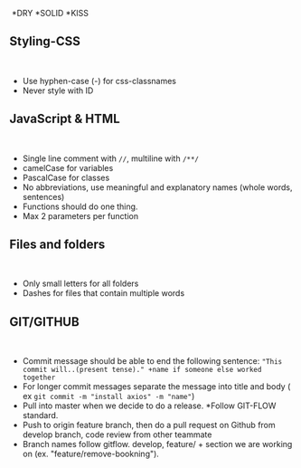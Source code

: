 ​
*DRY
*SOLID
\*KISS
​

## Styling-CSS

​

- Use hyphen-case (-) for css-classnames
- Never style with ID
  ​

## JavaScript & HTML

​

- Single line comment with `//`, multiline with `/**/`
- camelCase for variables
- PascalCase for classes
- No abbreviations, use meaningful and explanatory names (whole words, sentences)
- Functions should do one thing.
- Max 2 parameters per function
  ​

## Files and folders

​

- Only small letters for all folders
- Dashes for files that contain multiple words
  ​

## GIT/GITHUB

​

- Commit message should be able to end the following sentence: `"This commit will..(present tense)." +name if someone else worked together`
- For longer commit messages separate the message into title and body ( ex `git commit -m "install axios" -m "name"`)
- Pull into master when we decide to do a release.
  \*Follow GIT-FLOW standard.
- Push to origin feature branch, then do a pull request on Github from develop branch, code review from other teammate
- Branch names follow gitflow. develop, feature/ + section we are working on (ex. "feature/remove-bookning").
  ​
